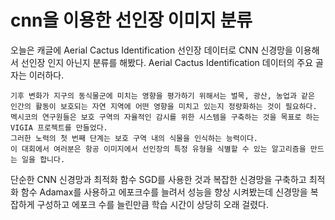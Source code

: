 # cnn을 이용한 선인장 이미지 분류

오늘은 캐글에 Aerial Cactus Identification 선인장 데이터로 CNN 신경망을 이용해서 선인장 인지 아닌지 분류를 해봤다.
Aerial Cactus Identification  데이터의 주요 골자는 이러하다.
```
기후 변화가 지구의 동식물군에 미치는 영향을 평가하기 위해서는 벌목, 광산, 농업과 같은 인간의 활동이 보호되는 자연 지역에 어떤 영향을 미치고 있는지 정량화하는 것이 필요하다.
멕시코의 연구원들은 보호 구역의 자율적인 감시를 위한 시스템을 구축하는 것을 목표로 하는 VIGIA 프로젝트를 만들었다. 
그러한 노력의 첫 번째 단계는 보호 구역 내의 식물을 인식하는 능력이다. 
이 대회에서 여러분은 항공 이미지에서 선인장의 특정 유형을 식별할 수 있는 알고리즘을 만드는 일을 합니다.
```

단순한 CNN 신경망과 최적화 함수 SGD를 사용한 것과 복잡한 신경망을 구축하고 최적화 함수 Adamax를 사용하고 에포크수를 늘려서 성능을 향상 시켜봤는데 
신경망을 복잡하게 구성하고 에포크 수를 늘린만큼 학습 시간이 상당히 오래 걸렸다. 
